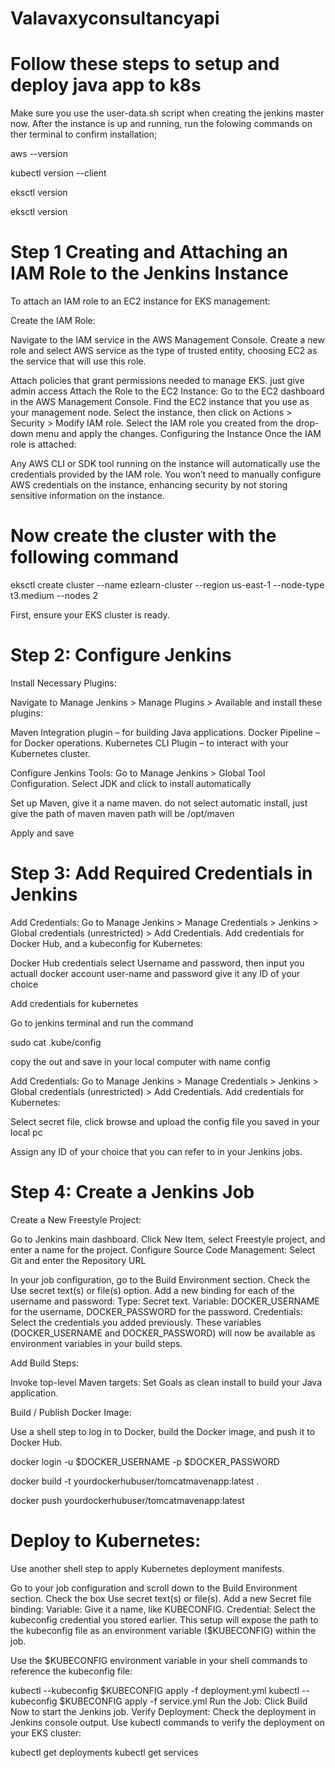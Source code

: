 # Valavaxyconsultancyapi

# Follow these steps to setup and deploy java app to k8s
Make sure you use the user-data.sh script when creating the jenkins master now. After the instance is up and running, run the folowing commands on ther terminal to confirm installation;

aws --version

kubectl version --client

eksctl version

eksctl version


# Step 1  Creating and Attaching an IAM Role to the Jenkins Instance
To attach an IAM role to an EC2 instance for EKS management:

Create the IAM Role:

Navigate to the IAM service in the AWS Management Console.
Create a new role and select AWS service as the type of trusted entity, choosing EC2 as the service that will use this role.

Attach policies that grant permissions needed to manage EKS. 
just give admin access 
Attach the Role to the EC2 Instance:
Go to the EC2 dashboard in the AWS Management Console.
Find the EC2 instance that you use as your management node.
Select the instance, then click on Actions > Security > Modify IAM role.
Select the IAM role you created from the drop-down menu and apply the changes.
Configuring the Instance
Once the IAM role is attached:

Any AWS CLI or SDK tool running on the instance will automatically use the credentials provided by the IAM role.
You won’t need to manually configure AWS credentials on the instance, enhancing security by not storing sensitive information on the instance.

# Now create the cluster with the following command


eksctl create cluster --name ezlearn-cluster --region us-east-1 --node-type t3.medium --nodes 2



First, ensure your EKS cluster is ready.







# Step 2: Configure Jenkins


Install Necessary Plugins:

Navigate to Manage Jenkins > Manage Plugins > Available and install these plugins:

Maven Integration plugin – for building Java applications.
Docker Pipeline – for Docker operations.
Kubernetes CLI Plugin – to interact with your Kubernetes cluster.

Configure Jenkins Tools:
Go to Manage Jenkins > Global Tool Configuration.
Select JDK and click to install automatically

Set up Maven, give it a name maven. do not select automatic install, just give the path of maven
maven path will be /opt/maven

Apply and save

# Step 3: Add Required Credentials in Jenkins
Add Credentials:
Go to Manage Jenkins > Manage Credentials > Jenkins > Global credentials (unrestricted) > Add Credentials.
Add credentials for Docker Hub, and a kubeconfig for Kubernetes:

Docker Hub credentials select Username and password, then input you actuall docker account user-name and password
give it any ID of your choice

Add credentials for kubernetes

Go to jenkins terminal and run the command 

sudo cat .kube/config

copy the out and save in your local computer with name config

Add Credentials:
Go to Manage Jenkins > Manage Credentials > Jenkins > Global credentials (unrestricted) > Add Credentials.
Add credentials for Kubernetes:

Select secret file, click browse and upload the config file you saved in your local pc


Assign any ID of your choice that you can refer to in your Jenkins jobs.

# Step 4: Create a Jenkins Job

Create a New Freestyle Project:

Go to Jenkins main dashboard.
Click New Item, select Freestyle project, and enter a name for the project.
Configure Source Code Management:
Select Git and enter the Repository URL 

In your job configuration, go to the Build Environment section.
Check the Use secret text(s) or file(s) option.
Add a new binding for each of the username and password:
Type: Secret text.
Variable: DOCKER_USERNAME for the username, DOCKER_PASSWORD for the password.
Credentials: Select the credentials you added previously.
These variables (DOCKER_USERNAME and DOCKER_PASSWORD) will now be available as environment variables in your build steps.

Add Build Steps:

Invoke top-level Maven targets: Set Goals as clean install to build your Java application.

Build / Publish Docker Image:

Use a shell step to log in to Docker, build the Docker image, and push it to Docker Hub.


docker login -u $DOCKER_USERNAME -p $DOCKER_PASSWORD

docker build -t yourdockerhubuser/tomcatmavenapp:latest .

docker push yourdockerhubuser/tomcatmavenapp:latest 


# Deploy to Kubernetes:

Use another shell step to apply Kubernetes deployment manifests.

Go to your job configuration and scroll down to the Build Environment section.
Check the box Use secret text(s) or file(s).
Add a new Secret file binding:
Variable: Give it a name, like KUBECONFIG.
Credential: Select the kubeconfig credential you stored earlier.
This setup will expose the path to the kubeconfig file as an environment variable ($KUBECONFIG) within the job.

Use the $KUBECONFIG environment variable in your shell commands to reference the kubeconfig file:


kubectl --kubeconfig $KUBECONFIG apply -f deployment.yml
kubectl --kubeconfig $KUBECONFIG apply -f service.yml
Run the Job:
Click Build Now to start the Jenkins job.
Verify Deployment:
Check the deployment in Jenkins console output.
Use kubectl commands to verify the deployment on your EKS cluster:

kubectl get deployments
kubectl get services